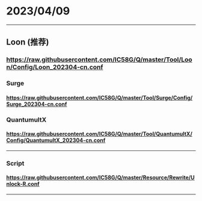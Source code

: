 # 2023/04/09

---------------------------

## Loon (推荐)

### https://raw.githubusercontent.com/IC58G/Q/master/Tool/Loon/Config/Loon_202304-cn.conf

### Surge

#### https://raw.githubusercontent.com/IC58G/Q/master/Tool/Surge/Config/Surge_202304-cn.conf

### QuantumultX

#### https://raw.githubusercontent.com/IC58G/Q/master/Tool/QuantumultX/Config/QuantumultX_202304-cn.conf

---------------------------
###  Script

#### https://raw.githubusercontent.com/IC58G/Q/master/Resource/Rewrite/Unlock-R.conf

---------------------------
